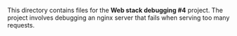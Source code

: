 This directory contains files for the **Web stack debugging #4** project. The project involves
debugging an nginx server that fails when serving too many requests.
